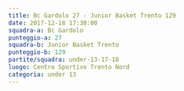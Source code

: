 ```yaml
---
title: Bc Gardolo 27 - Junior Basket Trento 129
date: 2017-12-18 17:30:00
squadra-a: Bc Gardolo
punteggio-a: 27
squadra-b: Junior Basket Trento
punteggio-b: 129
partite/squadra: under-13-17-18
luogo: Centro Sportivo Trento Nord
categoria: under 13
---
```

